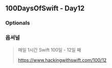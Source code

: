 ## 100DaysOfSwift - Day12
### Optionals
### 옵셔널

> 매일 1시간 Swift 100일 - 12일 째
> 
> https://www.hackingwithswift.com/100/12
